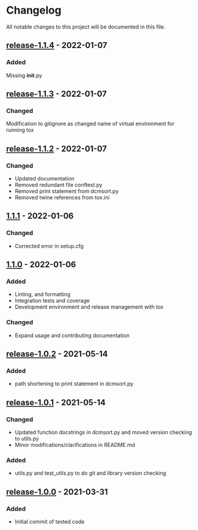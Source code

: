 # Changelog

All notable changes to this project will be documented in this file.

## [release-1.1.4](https://github.com/SWastling/dcmsort/tree/release-1.1.4) - 2022-01-07

### Added 

Missing __init__.py

## [release-1.1.3](https://github.com/SWastling/dcmsort/tree/release-1.1.3) - 2022-01-07

### Changed

Modification to gitignore as changed name of virtual environment for running tox

## [release-1.1.2](https://github.com/SWastling/dcmsort/tree/release-1.1.2) - 2022-01-07

### Changed

- Updated documentation
- Removed redundant file conftest.py
- Removed print statement from dcmsort.py 
- Removed twine references from tox.ini


## [1.1.1](https://github.com/SWastling/dcmsort/tree/1.1.1) - 2022-01-06

### Changed

- Corrected error in setup.cfg

## [1.1.0](https://github.com/SWastling/dcmsort/tree/1.1.0) - 2022-01-06
### Added

- Linting, and formatting
- Integration tests and coverage
- Development environment and release management with tox

### Changed

- Expand usage and contributing documentation


## [release-1.0.2](https://github.com/SWastling/dcmsort/tree/release-1.0.2) - 2021-05-14

### Added

- path shortening to print statement in dcmsort.py


## [release-1.0.1](https://github.com/SWastling/dcmsort/tree/release-1.0.1) - 2021-05-14

### Changed

- Updated function docstrings in dcmsort.py and moved version checking to utils.py
- Minor modifications/clarifications in README.md

### Added

- utils.py and test_utils.py to do git and library version checking

## [release-1.0.0](https://github.com/SWastling/dcmsort/tree/release-1.0.0) - 2021-03-31

### Added

- Initial commit of tested code

